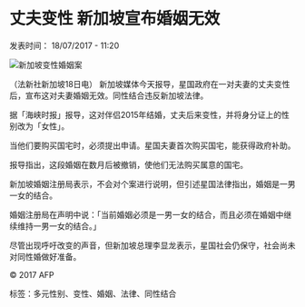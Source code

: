 # 丈夫变性 新加坡宣布婚姻无效

发表时间： 18/07/2017 - 11:20

![新加坡变性婚姻案](https://s.rfi.fr/media/display/020b8dae-e6c1-11ee-a196-005056bfb2b6/w:980/p:16x9/img-default-RFI.jpg)

（法新社新加坡18日电） 新加坡媒体今天报导，星国政府在一对夫妻的丈夫变性后，宣布这对夫妻婚姻无效。同性结合违反新加坡法律。

据「海峡时报」报导，这对伴侣2015年结婚，丈夫后来变性，并将身分证上的性别改为「女性」。

当他们要购买国宅时，必须提出申请。星国夫妻首次购买国宅，能获得政府补助。

报导指出，这段婚姻在数月后被撤销，使他们无法购买属意的国宅。

新加坡婚姻注册局表示，不会对个案进行说明，但引述星国法律指出，婚姻是一男一女的结合。

婚姻注册局在声明中说：「当前婚姻必须是一男一女的结合，而且必须在婚姻中继续维持一男一女的结合。」

尽管出现呼吁改变的声音，但新加坡总理李显龙表示，星国社会仍保守，社会尚未对同性婚做好准备。

© 2017 AFP

标签：多元性别、变性、婚姻、法律、同性结合